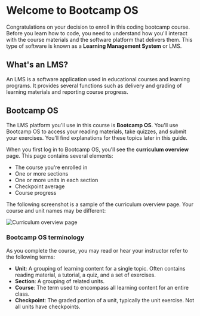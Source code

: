 # Welcome to Bootcamp OS

Congratulations on your decision to enroll in this coding bootcamp course. Before you learn how to code, you need to understand how you'll interact with the course materials and the software platform that delivers them. This type of software is known as a **Learning Management System** or LMS.

## What's an LMS?
An LMS is a software application used in educational courses and learning programs. It provides several functions such as delivery and grading of learning materials and reporting course progress.

## Bootcamp OS
The LMS platform you'll use in this course is **Bootcamp OS**. You'll use Bootcamp OS to access your reading materials, take quizzes, and submit your exercises. You'll find explanations for these topics later in this guide.

When you first log in to Bootcamp OS, you'll see the **curriculum overview** page. This page contains several elements:
-   The course you're enrolled in
-   One or more sections
-   One or more units in each section
-   Checkpoint average
-   Course progress

The following screenshot is a sample of the curriculum overview page. Your course and unit names may be different:

![Curriculum overview page](https://user-images.githubusercontent.com/94882786/163681861-6b47b3ac-d609-4fb7-b8e1-12b8acd7afd3.png)

### Bootcamp OS terminology
As you complete the course, you may read or hear your instructor refer to the following terms:
-   **Unit**: A grouping of learning content for a single topic. Often contains reading material, a tutorial, a quiz, and a set of exercises.
-   **Section**: A grouping of related units.
-   **Course**: The term used to encompass all learning content for an entire class.
-   **Checkpoint**: The graded portion of a unit, typically the unit exercise. Not all units have checkpoints.
